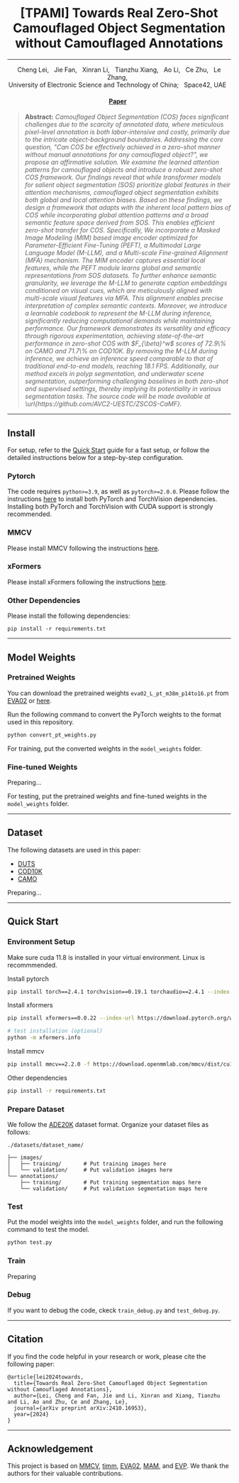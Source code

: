 <h1 align="center">[TPAMI] Towards Real Zero-Shot Camouflaged Object Segmentation without Camouflaged Annotations</h1>

<div align="center">
  <hr>
  Cheng Lei, &nbsp;
  Jie Fan, &nbsp;
  Xinran Li, &nbsp;
  Tianzhu Xiang, &nbsp;
  Ao Li, &nbsp;
  Ce Zhu, &nbsp;
  Le Zhang, &nbsp;
  <br>
    University of Electronic Science and Technology of China; &nbsp;
    Space42, UAE &nbsp;

  <h4>
    <a href="https://arxiv.org/abs/2410.16953">Paper</a> &nbsp; 
  </h4>
</div>

<blockquote>
<b>Abstract:</b> <i> Camouflaged Object Segmentation (COS) faces significant challenges due to the scarcity of annotated data, where meticulous pixel-level annotation is both labor-intensive and costly, primarily due to the intricate object-background boundaries. Addressing the core question, "Can COS be effectively achieved in a zero-shot manner without manual annotations for any camouflaged object?", we propose an affirmative solution. We examine the learned attention patterns for camouflaged objects and introduce a robust zero-shot COS framework. Our findings reveal that while transformer models for salient object segmentation (SOS) prioritize global features in their attention mechanisms, camouflaged object segmentation exhibits both global and local attention biases. Based on these findings, we design a framework that adapts with the inherent local pattern bias of COS while incorporating global attention patterns and a broad semantic feature space derived from SOS. This enables efficient zero-shot transfer for COS. Specifically, We incorporate a Masked Image Modeling (MIM) based image encoder optimized for Parameter-Efficient Fine-Tuning (PEFT), a Multimodal Large Language Model (M-LLM), and a Multi-scale Fine-grained Alignment (MFA) mechanism. The MIM encoder captures essential local features, while the PEFT module learns global and semantic representations from SOS datasets. To further enhance semantic granularity, we leverage the M-LLM to generate caption embeddings conditioned on visual cues, which are meticulously aligned with multi-scale visual features via MFA. This alignment enables precise interpretation of complex semantic contexts. Moreover, we introduce a learnable codebook to represent the M-LLM during inference, significantly reducing computational demands while maintaining performance. Our framework demonstrates its versatility and efficacy through rigorous experimentation, achieving state-of-the-art performance in zero-shot COS with $F_{\beta}^w$ scores of 72.9\% on CAMO and 71.7\% on COD10K. By removing the M-LLM during inference, we achieve an inference speed comparable to that of traditional end-to-end models, reaching 18.1 FPS. Additionally, our method excels in polyp segmentation, and underwater scene segmentation, outperforming challenging baselines in both zero-shot and supervised settings, thereby implying its potentiality in various segmentation tasks. The source code will be made available at \url{https://github.com/AVC2-UESTC/ZSCOS-CaMF}.</i>
</blockquote>

<!-- <p align="center">
  <img width="1000" src="figs/framework.png">
</p> -->

---


## Install

For setup, refer to the [Quick Start](#quick-start) guide for a fast setup, or follow the detailed instructions below for a step-by-step configuration.

### Pytorch

The code requires `python>=3.9`, as well as `pytorch>=2.0.0`. Please follow the instructions [here](https://pytorch.org/get-started/locally/) to install both PyTorch and TorchVision dependencies. Installing both PyTorch and TorchVision with CUDA support is strongly recommended.

### MMCV

Please install MMCV following the instructions [here](https://github.com/open-mmlab/mmcv/tree/master).

### xFormers

Please install xFormers following the instructions [here](https://github.com/facebookresearch/xformers/tree/main).


### Other Dependencies

Please install the following dependencies:

```
pip install -r requirements.txt
```

---

## Model Weights

### Pretrained Weights

You can download the pretrained weights `eva02_L_pt_m38m_p14to16.pt` from [EVA02](https://github.com/baaivision/EVA/tree/master/EVA-02) or [here](https://huggingface.co/Yuxin-CV/EVA-02/blob/main/eva02/pt/eva02_L_pt_m38m_p14to16.pt).

Run the following command to convert the PyTorch weights to the format used in this repository.

```sh
python convert_pt_weights.py 
```

For training, put the converted weights in the `model_weights` folder.



### Fine-tuned Weights

Preparing...

For testing, put the pretrained weights and fine-tuned weights in the `model_weights` folder.



---

## Dataset

The following datasets are used in this paper:
- [DUTS](https://saliencydetection.net/duts/#orgf319326)
- [COD10K](https://github.com/DengPingFan/SINet/)
- [CAMO](https://drive.google.com/drive/folders/1h-OqZdwkuPhBvGcVAwmh0f1NGqlH_4B6)

Preparing...

---

## Quick Start

### Environment Setup

Make sure cuda 11.8 is installed in your virtual environment. Linux is recommmended.

Install pytorch

```sh
pip install torch==2.4.1 torchvision==0.19.1 torchaudio==2.4.1 --index-url https://download.pytorch.org/whl/cu118
```

Install xformers

```sh
pip install xformers==0.0.22 --index-url https://download.pytorch.org/whl/cu118

# test installation (optional)
python -m xformers.info
```

Install mmcv

```sh
pip install mmcv==2.2.0 -f https://download.openmmlab.com/mmcv/dist/cu118/torch2.4/index.html
```

Other dependencies

```sh
pip install -r requirements.txt
```

### Prepare Dataset

We follow the [ADE20K](https://github.com/CSAILVision/semantic-segmentation-pytorch) dataset format. Organize your dataset files as follows:

```
./datasets/dataset_name/

├── images/
│   ├── training/       # Put training images here
│   └── validation/     # Put validation images here
└── annotations/
    ├── training/       # Put training segmentation maps here 
    └── validation/     # Put validation segmentation maps here 
```

### Test

Put the model weights into the `model_weights` folder, and run the following command to test the model. 

```sh
python test.py

```

### Train

Preparing


### Debug

If you want to debug the code, ckeck `train_debug.py` and `test_debug.py`.





---

## Citation

If you find the code helpful in your research or work, please cite the following paper:

```
@article{lei2024towards,
  title={Towards Real Zero-Shot Camouflaged Object Segmentation without Camouflaged Annotations},
  author={Lei, Cheng and Fan, Jie and Li, Xinran and Xiang, Tianzhu and Li, Ao and Zhu, Ce and Zhang, Le},
  journal={arXiv preprint arXiv:2410.16953},
  year={2024}
}
```


---

## Acknowledgement

This project is based on [MMCV](https://github.com/open-mmlab/mmcv), [timm](https://github.com/huggingface/pytorch-image-models), [EVA02](https://github.com/baaivision/EVA/tree/master/EVA-02), [MAM](https://github.com/jxhe/unify-parameter-efficient-tuning), and [EVP](https://github.com/NiFangBaAGe/Explicit-Visual-Prompt). We thank the authors for their valuable contributions.
